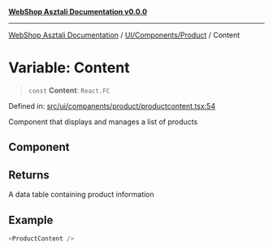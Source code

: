[**WebShop Asztali Documentation v0.0.0**](../../../../README.md)

***

[WebShop Asztali Documentation](../../../../modules.md) / [UI/Components/Product](../README-1.md) / Content

# Variable: Content

> `const` **Content**: `React.FC`

Defined in: [src/ui/companents/product/productcontent.tsx:54](https://github.com/yourusername/webshop_asztali/blob/db527a672c3f1c86910ae6dbab32f3919e7d7093/src/ui/companents/product/productcontent.tsx#L54)

Component that displays and manages a list of products

## Component

## Returns

A data table containing product information

## Example

```ts
<ProductContent />
```
